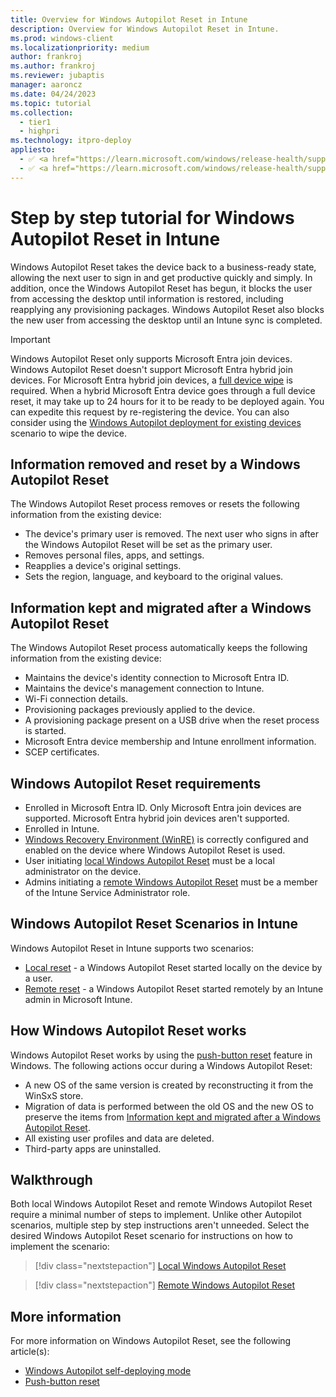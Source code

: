 ```yaml
---
title: Overview for Windows Autopilot Reset in Intune
description: Overview for Windows Autopilot Reset in Intune.
ms.prod: windows-client
ms.localizationpriority: medium
author: frankroj
ms.author: frankroj
ms.reviewer: jubaptis
manager: aaroncz
ms.date: 04/24/2023
ms.topic: tutorial
ms.collection: 
  - tier1
  - highpri
ms.technology: itpro-deploy
appliesto:
  - ✅ <a href="https://learn.microsoft.com/windows/release-health/supported-versions-windows-client" target="_blank">Windows 11</a>
  - ✅ <a href="https://learn.microsoft.com/windows/release-health/supported-versions-windows-client" target="_blank">Windows 10</a>
---
```


# Step by step tutorial for Windows Autopilot Reset in Intune

Windows Autopilot Reset takes the device back to a business-ready state, allowing the next user to sign in and get productive quickly and simply. In addition, once the Windows Autopilot Reset has begun, it blocks the user from accessing the desktop until information is restored, including reapplying any provisioning packages. Windows Autopilot Reset also blocks the new user from accessing the desktop until an Intune sync is completed.

> [!IMPORTANT]
> Windows Autopilot Reset only supports Microsoft Entra join devices. Windows Autopilot Reset doesn't support Microsoft Entra hybrid join devices. For Microsoft Entra hybrid join devices, a [full device wipe](/mem/intune/remote-actions/devices-wipe) is required. When a hybrid Microsoft Entra device goes through a full device reset, it may take up to 24 hours for it to be ready to be deployed again. You can expedite this request by re-registering the device. You can also consider using the [Windows Autopilot deployment for existing devices](/mem/autopilot/tutorial/existing-devices/existing-devices-workflow) scenario to wipe the device.

## Information removed and reset by a Windows Autopilot Reset

The Windows Autopilot Reset process removes or resets the following information from the existing device:

- The device's primary user is removed. The next user who signs in after the Windows Autopilot Reset will be set as the primary user.
- Removes personal files, apps, and settings.
- Reapplies a device's original settings.
- Sets the region, language, and keyboard to the original values.

## Information kept and migrated after a Windows Autopilot Reset

The Windows Autopilot Reset process automatically keeps the following information from the existing device:

- Maintains the device's identity connection to Microsoft Entra ID.
- Maintains the device's management connection to Intune.
- Wi-Fi connection details.
- Provisioning packages previously applied to the device.
- A provisioning package present on a USB drive when the reset process is started.
- Microsoft Entra device membership and Intune enrollment information.
- SCEP certificates.

## Windows Autopilot Reset requirements

- Enrolled in Microsoft Entra ID. Only Microsoft Entra join devices are supported. Microsoft Entra hybrid join devices aren't supported.
- Enrolled in Intune.
- [Windows Recovery Environment (WinRE)](/windows-hardware/manufacture/desktop/windows-recovery-environment--windows-re--technical-reference) is correctly configured and enabled on the device where Windows Autopilot Reset is used.
- User initiating [local Windows Autopilot Reset](local-autopilot-reset.md) must be a local administrator on the device.
- Admins initiating a [remote Windows Autopilot Reset](remote-autopilot-reset.md) must be a member of the Intune Service Administrator role.

## Windows Autopilot Reset Scenarios in Intune

Windows Autopilot Reset in Intune supports two scenarios:

- [Local reset](local-autopilot-reset.md) - a Windows Autopilot Reset started locally on the device by a user.
- [Remote reset](remote-autopilot-reset.md) - a Windows Autopilot Reset started remotely by an Intune admin in Microsoft Intune.

## How Windows Autopilot Reset works

Windows Autopilot Reset works by using the [push-button reset](/windows-hardware/manufacture/desktop/push-button-reset-overview) feature in Windows. The following actions occur during a Windows Autopilot Reset:

- A new OS of the same version is created by reconstructing it from the WinSxS store.
- Migration of data is performed between the old OS and the new OS to preserve the items from [Information kept and migrated after a Windows Autopilot Reset](#information-kept-and-migrated-after-a-windows-autopilot-reset).
- All existing user profiles and data are deleted.
- Third-party apps are uninstalled.

## Walkthrough

Both local Windows Autopilot Reset and remote Windows Autopilot Reset require a minimal number of steps to implement. Unlike other Autopilot scenarios, multiple step by step instructions aren't unneeded. Select the desired Windows Autopilot Reset scenario for instructions on how to implement the scenario:

> [!div class="nextstepaction"]
> [Local Windows Autopilot Reset](local-autopilot-reset.md)

> [!div class="nextstepaction"]
> [Remote Windows Autopilot Reset](remote-autopilot-reset.md)

## More information

For more information on Windows Autopilot Reset, see the following article(s):

- [Windows Autopilot self-deploying mode](../../windows-autopilot-reset.md)
- [Push-button reset](/windows-hardware/manufacture/desktop/push-button-reset-overview)
